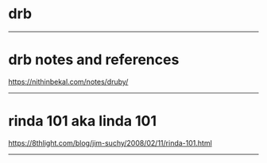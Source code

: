 # drb

---

# drb notes and references

https://nithinbekal.com/notes/druby/

---

# rinda 101 aka linda 101

https://8thlight.com/blog/jim-suchy/2008/02/11/rinda-101.html

---

